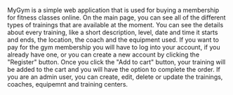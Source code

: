 MyGym is a simple web application that is used for buying a membership for fitness classes online. On the main page, you can see all of the different types of trainings that are available at the moment. You can see the details about every training, like a short description, level, date and time it starts and ends, the location, the coach and the equipment used. 
If you want to pay for the gym membership you will have to log into your account, if you already have one, or you can create a new account by clicking the "Register" button. Once you click the "Add to cart" button, your training will be added to the cart and you will have the option to complete the order.
If you are an admin user, you can create, edit, delete or update the trainings, coaches, equipemnt and training centers. 

